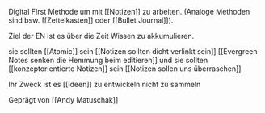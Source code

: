 

Digital FIrst Methode um mit [[Notizen]] zu arbeiten. (Analoge Methoden sind bsw. [[Zettelkasten]] oder [[Bullet Journal]]).

Ziel der EN ist es über die Zeit Wissen zu akkumulieren. 

sie sollten [[Atomic]] sein
[[Notizen sollten dicht verlinkt sein]]
[[Evergreen Notes senken die Hemmung beim editieren]]
und sie sollten [[konzeptorientierte Notizen]] sein
[[Notizen sollen uns überraschen]] 

Ihr Zweck ist es [[Ideen]] zu entwickeln nicht zu sammeln

Geprägt von [[Andy Matuschak]]

